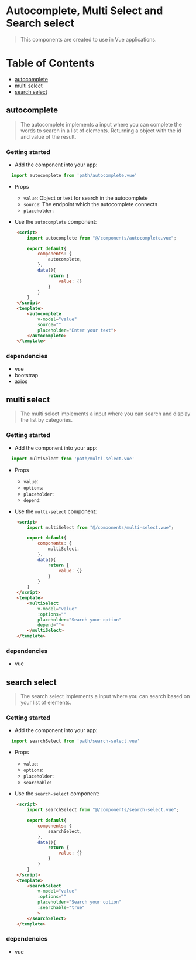 # Autocomplete, Multi Select and Search select

> This components are created to use in Vue applications. 

# Table of Contents

* [autocomplete](#autocomplete)
* [multi select](#multi-select)
* [search select](#search-select)

## autocomplete

> The autocomplete implements a input where you can complete the words to search in a list of elements. Returning a object with the id and value of the result.

### Getting started

* Add the component into your app:

```javascript
  import autocomplete from 'path/autocomplete.vue'
  ```

* Props
    - `value`: Object or text for search in the autocomplete
    - `source`: The endpoint which the autocomplete connects
    - `placeholder`:

* Use the `autocomplete` component:

```html
    <script>
        import autocomplete from "@/components/autocomplete.vue";

        export default{
            components: {
                autocomplete,
            },
            data(){
                return {
                    value: {}
                }
            }
        }
    </script>
    <template>
        <autocomplete 
            v-model="value" 
            source="" 
            placeholder="Enter your text">     
        </autocomplete>
    </template>
```

### dependencies
- vue
- bootstrap
- axios

## multi select

> The multi select implements a input where you can search and display the list by categories.

### Getting started

* Add the component into your app:

```javascript
  import multiSelect from 'path/multi-select.vue'
  ```

* Props
    - `value`: 
    - `options`: 
    - `placeholder`:
    - `depend`:

* Use the `multi-select` component:

```html
    <script>
        import multiSelect from "@/components/multi-select.vue";

        export default{
            components: {
                multiSelect,
            },
            data(){
                return {
                    value: {}
                }
            }
        }
    </script>
    <template>
        <multiSelect 
            v-model="value" 
            :options="" 
            placeholder="Search your option"
            depend="">     
        </multiSelect>
    </template>
```

### dependencies
- vue

## search select

> The search select implements a input where you can search based on your list of elements.

### Getting started

* Add the component into your app:

```javascript
  import searchSelect from 'path/search-select.vue'
  ```

* Props
    - `value`: 
    - `options`: 
    - `placeholder`:
    - `searchable`:

* Use the `search-select` component:

```html
    <script>
        import searchSelect from "@/components/search-select.vue";

        export default{
            components: {
                searchSelect,
            },
            data(){
                return {
                    value: {}
                }
            }
        }
    </script>
    <template>
        <searchSelect 
            v-model="value" 
            :options="" 
            placeholder="Search your option"
            :searchable="true"
            >     
        </searchSelect>
    </template>
```

### dependencies
- vue
